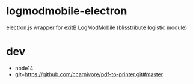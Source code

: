# logmodmobile-electron
electron.js wrapper for exitB LogModMobile (blisstribute logistic module)

# dev
- node14
- git+https://github.com/ccarnivore/pdf-to-printer.git#master